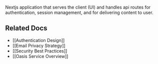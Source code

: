 Nextjs application that serves the client (UI) and handles api routes for authentication, session management, and for delivering content to user.
## Related Docs
- [[Authentication Design]]
- [[Email Privacy Strategy]]
- [[Security Best Practices]]
- [[Oasis Service Overview]]
